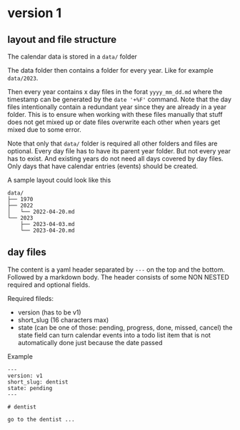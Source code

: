 # version 1

## layout and file structure

The calendar data is stored in a `data/` folder

The data folder then contains a folder for every year.
Like for example `data/2023`.

Then every year contains x day files in the forat
`yyyy_mm_dd.md` where the timestamp can be generated by the `date '+%F'` command.
Note that the day files intentionally contain a redundant year since they are already in
a year folder. This is to ensure when working with these files manually that stuff does not
get mixed up or date files overwrite each other when years get mixed due to some error.

Note that only that `data/` folder is required all other folders and files are optional.
Every day file has to have its parent year folder. But not every year has to exist.
And existing years do not need all days covered by day files. Only days that have calendar entries
(events) should be created.


A sample layout could look like this

```
data/
├── 1970
├── 2022
│   └── 2022-04-20.md
└── 2023
    ├── 2023-04-03.md
    └── 2023-04-20.md
```

## day files

The content is a yaml header separated by ``---`` on the top and the bottom. Followed by a markdown body.
The header consists of some NON NESTED required and optional fields.

Required fileds:
 - version (has to be v1)
 - short_slug (16 characters max)
 - state (can be one of those: pending, progress, done, missed, cancel)
   the state field can turn calendar events into a todo list item
   that is not automatically done just because the date passed

Example

```
---
version: v1
short_slug: dentist
state: pending
---

# dentist

go to the dentist ...
